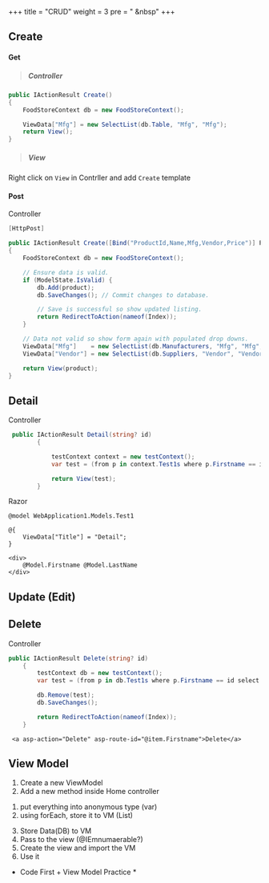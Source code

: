 +++
title = "CRUD"
weight = 3
pre = "<i class='fas fa-pen'></i> &nbsp"
+++

## Create

#### Get

> ##### Controller

```c#
public IActionResult Create()
{
    FoodStoreContext db = new FoodStoreContext();

    ViewData["Mfg"] = new SelectList(db.Table, "Mfg", "Mfg");
    return View();
}
```

> ##### View

Right click on `View` in Contrller and add `Create` template

#### Post

Controller

```c#
[HttpPost]

public IActionResult Create([Bind("ProductId,Name,Mfg,Vendor,Price")] Product product)
{
    FoodStoreContext db = new FoodStoreContext();

    // Ensure data is valid.
    if (ModelState.IsValid) {
        db.Add(product);
        db.SaveChanges(); // Commit changes to database.

        // Save is successful so show updated listing.
        return RedirectToAction(nameof(Index));
    }

    // Data not valid so show form again with populated drop downs.
    ViewData["Mfg"]    = new SelectList(db.Manufacturers, "Mfg", "Mfg", product.Mfg);
    ViewData["Vendor"] = new SelectList(db.Suppliers, "Vendor", "Vendor", product.Vendor);

    return View(product);
}

```

## Detail

Controller

```c#
 public IActionResult Detail(string? id)
        {

            testContext context = new testContext();
            var test = (from p in context.Test1s where p.Firstname == id select p).FirstOrDefault();

            return View(test);
        }
```

Razor

```
@model WebApplication1.Models.Test1

@{
    ViewData["Title"] = "Detail";
}

<div>
    @Model.Firstname @Model.LastName
</div>
```

## Update (Edit)

## Delete

Controller

```c#
public IActionResult Delete(string? id)
    {
        testContext db = new testContext();
        var test = (from p in db.Test1s where p.Firstname == id select p).FirstOrDefault();

        db.Remove(test);
        db.SaveChanges();

        return RedirectToAction(nameof(Index));
    }
```

```razor
 <a asp-action="Delete" asp-route-id="@item.Firstname">Delete</a>
```

## View Model

1. Create a new ViewModel
2. Add a new method inside Home controller

1) put everything into anonymous type (var)
2) using forEach, store it to VM (List)

3. Store Data(DB) to VM
4. Pass to the view (@IEmnumaerable?)
5. Create the view and import the VM
6. Use it

- Code First + View Model Practice \*
